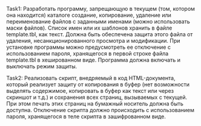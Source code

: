 Task1:
Разработать программу, запрещающую в текущем (том, котором она находится) каталоге создание, копирование, удаление или переименование файлов с заданными именами (можно использовать маски файлов). Список имен или их шаблонов хранить в файле template.tbl, как текст. Должна быть обеспечена защита этого файла от удаления, несанкционированного просмотра и модификации. При установке программы можно предусмотреть ее отключение с использованием пароля, хранящегося в первой строке файла template.tbl   в хешированном виде. Программа должна включать и выключать режим защиты.

Task2:
Реализовать скрипт, внедряемый в код HTML-документа, который реализует защиту от копирования в буфер (нет возможности выделять содержимое, копировать в буфер как текст или через скриншот и т.д.) и сохранения всех страниц, вызываемых с текущей. При этом печать этих страниц на бумажный носитель должна быть доступна. Отключение скрипта должно происходить с использованием пароля, хранящегося в теле скрипта в зашифрованном виде.
